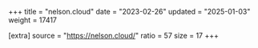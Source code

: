 +++
title = "nelson.cloud"
date = "2023-02-26"
updated = "2025-01-03"
weight = 17417

[extra]
source = "https://nelson.cloud/"
ratio = 57
size = 17
+++
